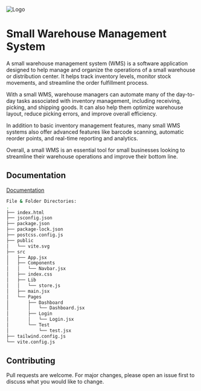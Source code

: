 
![Logo](https://avatars.githubusercontent.com/u/128112239?s=40&v=4)

 
# Small Warehouse Management System

A small warehouse management system (WMS) is a software application designed to help manage and organize the operations of a small warehouse or distribution center. It helps track inventory levels, monitor stock movements, and streamline the order fulfillment process.

With a small WMS, warehouse managers can automate many of the day-to-day tasks associated with inventory management, including receiving, picking, and shipping goods. It can also help them optimize warehouse layout, reduce picking errors, and improve overall efficiency.

In addition to basic inventory management features, many small WMS systems also offer advanced features like barcode scanning, automatic reorder points, and real-time reporting and analytics.

Overall, a small WMS is an essential tool for small businesses looking to streamline their warehouse operations and improve their bottom line. 


## Documentation

[Documentation](https://linktodocumentation)

```bash
File & Folder Directories:
.
├── index.html
├── jsconfig.json
├── package.json
├── package-lock.json
├── postcss.config.js
├── public
│   └── vite.svg
├── src
│   ├── App.jsx
│   ├── Components
│   │   └── Navbar.jsx
│   ├── index.css
│   ├── Lib
│   │   └── store.js
│   ├── main.jsx
│   └── Pages
│       ├── Dashboard
│       │   └── Dashboard.jsx
│       ├── Login
│       │   └── Login.jsx
│       └── Test
│           └── test.jsx
├── tailwind.config.js
└── vite.config.js
```
## Contributing

Pull requests are welcome. For major changes, please open an issue first
to discuss what you would like to change.


